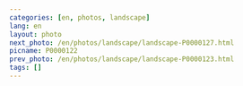 ```yaml
---
categories: [en, photos, landscape]
lang: en
layout: photo
next_photo: /en/photos/landscape/landscape-P0000127.html
picname: P0000122
prev_photo: /en/photos/landscape/landscape-P0000123.html
tags: []
---
```

